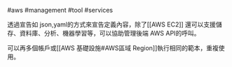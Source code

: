 #aws #management #tool #services

透過宣告如 json,yaml的方式來宣告定義內容，除了[[AWS EC2]] 還可以支援儲存、資料庫、分析、機器學習等，可以協助管理後端 AWS API的呼叫。

可以再多個帳戶或[[AWS 基礎設施#AWS區域 Region]]執行相同的範本，重複使用。
